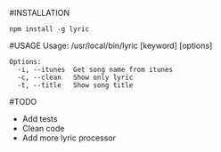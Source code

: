 #INSTALLATION

`npm install -g lyric`

#USAGE
    Usage: /usr/local/bin/lyric [keyword] [options]

    Options:
      -i, --itunes  Get song name from itunes
      -c, --clean   Show only lyric          
      -t, --title   Show song title

#TODO

* Add tests
* Clean code
* Add more lyric processor